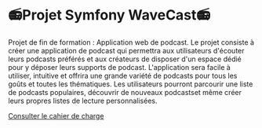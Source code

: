 # 📻Projet Symfony WaveCast📻
Projet de fin de formation :  Application web de podcast.
Le projet consiste à créer une application de podcast qui permettra aux utilisateurs
d'écouter leurs podcasts préférés et aux créateurs de disposer d'un espace dédié pour y déposer leurs supports de podcast. 
L'application sera facile à utiliser, intuitive et offrira une grande variété de podcasts pour tous les goûts et toutes les thématiques.
Les utilisateurs pourront parcourir une liste de podcasts populaires, découvrir de nouveaux podcastset même créer leurs propres listes de lecture personnalisées. 

<a href="https://www.canva.com/design/DAFS3Sxyb6c/toHhl7y0B3-m5S1yeDuYQw/view?utm_content=DAFS3Sxyb6c&utm_campaign=designshare&utm_medium=link&utm_source=publishsharelink">
Consulter le cahier de charge
</a>
